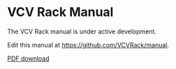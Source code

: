 # VCV Rack Manual

The VCV Rack manual is under active development.

Edit this manual at https://github.com/VCVRack/manual.

[PDF download](VCV-Rack-manual.pdf)
